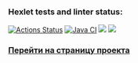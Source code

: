 ### Hexlet tests and linter status:
[![Actions Status](https://github.com/evgeniy1503/java-project-72/workflows/hexlet-check/badge.svg)](https://github.com/evgeniy1503/java-project-72/actions)
[![Java CI](https://github.com/evgeniy1503/java-project-72/actions/workflows/workflows.yml/badge.svg)](https://github.com/evgeniy1503/java-project-72/actions/workflows/workflows.yml)
<a href="https://codeclimate.com/github/evgeniy1503/java-project-72/maintainability"><img src="https://api.codeclimate.com/v1/badges/f73a62529c82144c65bd/maintainability" /></a>
<a href="https://codeclimate.com/github/evgeniy1503/java-project-72/test_coverage"><img src="https://api.codeclimate.com/v1/badges/f73a62529c82144c65bd/test_coverage" /></a>
<h3><a href="java-project-72-production-0e16.up.railway.app">Перейти на страницу проекта</h>